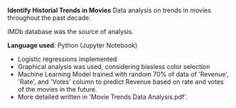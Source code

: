 **Identify Historial Trends in Movies**
Data analysis on trends in movies throughout the past decade.

IMDb database was the source of analysis.

**Language used**: Python (Jupyter Notebook)
 * Logistic regressions implemented
 * Graphical analysis was used, considering biasless color selection
 * Machine Learning Model trained with random 70% of data of 'Revenue', 'Rate', and 'Votes' column to predict Revenue based on rate and votes of the movies in the future.
 * More detailed written in 'Movie Trends Data Analysis.pdf'.